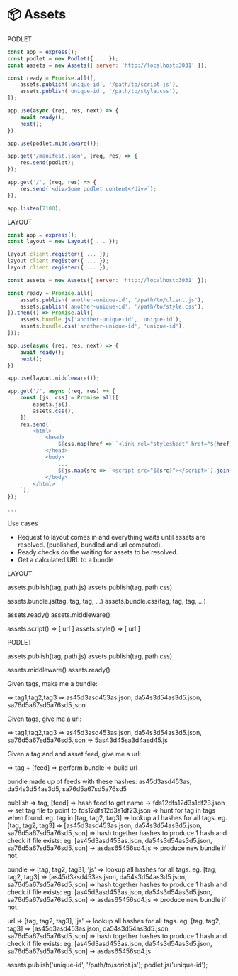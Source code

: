# 📦 Assets

PODLET

```js
const app = express();
const podlet = new Podlet({ ... });
const assets = new Assets({ server: 'http://localhost:3031' });

const ready = Promise.all([,
    assets.publish('unique-id', '/path/to/script.js'),
    assets.publish('unique-id', '/path/to/style.css'),
]);

app.use(async (req, res, next) => {
    await ready();
    next();
})

app.use(podlet.middleware());

app.get('/manifest.json', (req, res) => {
    res.send(podlet);
});

app.get('/', (req, res) => {
    res.send(`<div>Some podlet content</div>`);
});

app.listen(7100);
```

LAYOUT

```js
const app = express();
const layout = new Layout({ ... });

layout.client.register({ ... });
layout.client.register({ ... });
layout.client.register({ ... });

const assets = new Assets({ server: 'http://localhost:3031' });

const ready = Promise.all([
    assets.publish('another-unique-id', '/path/to/client.js'),
    assets.publish('another-unique-id', '/path/to/style.css'),
]).then(() => Promise.all([
    assets.bundle.js('another-unique-id', 'unique-id'),
    assets.bundle.css('another-unique-id', 'unique-id'),
]));

app.use(async (req, res, next) => {
    await ready();
    next();
})

app.use(layout.middleware());

app.get('/', async (req, res) => {
    const [js, css] = Promise.all([
        assets.js(),
        assets.css(),
    ]);
    res.send(`
        <html>
            <head>
                ${css.map(href => `<link rel="stylesheet" href="${href}" />`).join('\n')}
            </head>
            <body>
                ...
                ${js.map(src => `<script src="${src}"></script>`).join('\n')}
            </body>
        </html>
    `);
});

...
```

Use cases

-   Request to layout comes in and everything waits until assets are resolved. (published, bundled and url computed).
-   Ready checks do the waiting for assets to be resolved.
-   Get a calculated URL to a bundle

LAYOUT

<!-- publish js and css assets -->

assets.publish(tag, path.js)
assets.publish(tag, path.css)

<!-- bundle a set of publishing tags -->

assets.bundle.js(tag, tag, tag, ...)
assets.bundle.css(tag, tag, tag, ...)

<!-- wait for publishing and bundling to be complete -->

assets.ready()
assets.middleware()

<!-- synchronously get bundle url arrays for js and css -->

assets.script() => [ url ]
assets.style() => [ url ]

PODLET

<!-- publish js and css assets -->

assets.publish(tag, path.js)
assets.publish(tag, path.css)

<!-- wait for publishing to be complete -->

assets.middleware()
assets.ready()

<!-- synchronously get asset hashes for js and css -->

Given tags, make me a bundle:

=> tag1,tag2,tag3
=> as45d3asd453as.json, da54s3d54as3d5.json, sa76d5a67sd5a76sd5.json

Given tags, give me a url:

=> tag1,tag2,tag3
=> as45d3asd453as.json, da54s3d54as3d5.json, sa76d5a67sd5a76sd5.json
=> 5as43d45sa3d4asd45.js

Given a tag and and asset feed, give me a url:

=> tag + [feed]
=> perform bundle
=> build url

bundle made up of feeds with these hashes:
as45d3asd453as, da54s3d54as3d5, sa76d5a67sd5a76sd5

publish
=> tag, [feed]
=> hash feed to get name -> fds12dfs12d3s1df23.json
=> set tag file to point to fds12dfs12d3s1df23.json
=> hunt for tag in tags when found. eg. tag in [tag, tag2, tag3]
=> lookup all hashes for all tags. eg. [tag, tag2, tag3] => [as45d3asd453as.json, da54s3d54as3d5.json, sa76d5a67sd5a76sd5.json]
=> hash together hashes to produce 1 hash and check if file exists: eg. [as45d3asd453as.json, da54s3d54as3d5.json, sa76d5a67sd5a76sd5.json] -> asdas65456sd4.js
=> produce new bundle if not

bundle
=> [tag, tag2, tag3], 'js'
=> lookup all hashes for all tags. eg. [tag, tag2, tag3] => [as45d3asd453as.json, da54s3d54as3d5.json, sa76d5a67sd5a76sd5.json]
=> hash together hashes to produce 1 hash and check if file exists: eg. [as45d3asd453as.json, da54s3d54as3d5.json, sa76d5a67sd5a76sd5.json] -> asdas65456sd4.js
=> produce new bundle if not

url
=> [tag, tag2, tag3], 'js'
=> lookup all hashes for all tags. eg. [tag, tag2, tag3] => [as45d3asd453as.json, da54s3d54as3d5.json, sa76d5a67sd5a76sd5.json]
=> hash together hashes to produce 1 hash and check if file exists: eg. [as45d3asd453as.json, da54s3d54as3d5.json, sa76d5a67sd5a76sd5.json] -> asdas65456sd4.js

assets.publish('unique-id', '/path/to/script.js');
podlet.js('unique-id');

